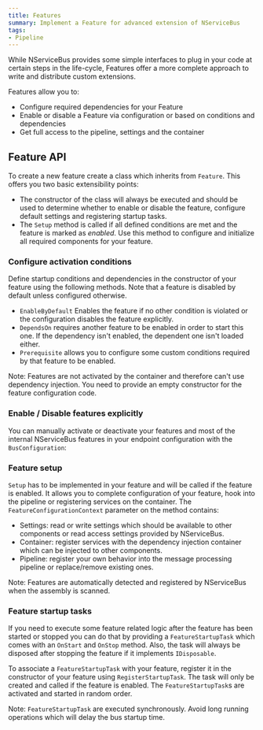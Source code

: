 ```yaml
---
title: Features
summary: Implement a Feature for advanced extension of NServiceBus
tags:
- Pipeline
---
```


While NServiceBus provides some simple interfaces to plug in your code at certain steps in the life-cycle, Features offer a more complete approach to write and distribute custom extensions.

Features allow you to:

* Configure required dependencies for your Feature
* Enable or disable a Feature via configuration or based on conditions and dependencies
* Get full access to the pipeline, settings and the container


## Feature API

To create a new feature create a class which inherits from `Feature`. This offers you two basic extensibility points:

* The constructor of the class will always be executed and should be used to determine whether to enable or disable the feature, configure default settings and registering startup tasks.
* The `Setup` method is called if all defined conditions are met and the feature is marked as *enabled*. Use this method to configure and initialize all required components for your feature.

### Configure activation conditions

Define startup conditions and dependencies in the constructor of your feature using the following methods. Note that a feature is disabled by default unless configured otherwise.

* `EnableByDefault` Enables the feature if no other condition is violated or the configuration disables the feature explicitly.
* `DependsOn` requires another feature to be enabled in order to start this one. If the dependency isn't enabled, the dependent one isn't loaded either.
* `Prerequisite` allows you to configure some custom conditions required by that feature to be enabled.

<!-- import FeatureConfiguration -->

Note: Features are not activated by the container and therefore can't use dependency injection. You need to provide an empty constructor for the feature configuration code.


### Enable / Disable features explicitly

You can manually activate or deactivate your features and most of the internal NServiceBus features in your endpoint configuration with the `BusConfiguration`:

<!-- import EnableDisableFeatures -->


### Feature setup

`Setup` has to be implemented in your feature and will be called if the feature is enabled. It allows you to complete configuration of your feature, hook into the pipeline or registering services on the container. The `FeatureConfigurationContext` parameter on the method contains:

* Settings: read or write settings which should be available to other components or read access settings provided by NServiceBus.
* Container: register services with the dependency injection container which can be injected to other components.
* Pipeline: register your own behavior into the message processing pipeline or replace/remove existing ones.

<!-- import FeatureSetup -->


Note: Features are automatically detected and registered by NServiceBus when the assembly is scanned.


### Feature startup tasks

If you need to execute some feature related logic after the feature has been started or stopped you can do that by providing a `FeatureStartupTask` which comes with an `OnStart` and `OnStop` method. Also, the task will always be disposed after stopping the feature if it implements `IDisposable`.

<!-- import FeatureStartupTaskDefinition -->

To associate a `FeatureStartupTask` with your feature, register it in the constructor of your feature using `RegisterStartupTask`. The task will only be created and called if the feature is enabled. The `FeatureStartupTask`s are activated and started in random order.

<!-- import FeatureStartupTaskRegistration -->

Note: `FeatureStartupTask` are executed synchronously. Avoid long running operations which will delay the bus startup time.
